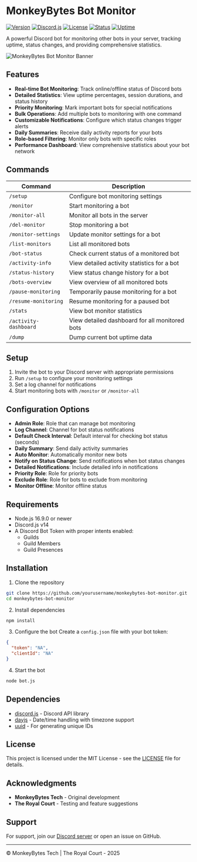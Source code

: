 # MonkeyBytes Bot Monitor

[![Version](https://img.shields.io/badge/version-2.2.0-blue.svg)](https://github.com/palidintheonly/monkeybytes-bot-monitor)
[![Discord.js](https://img.shields.io/badge/discord.js-v14-blue.svg)](https://discord.js.org/)
[![License](https://img.shields.io/badge/license-MIT-green.svg)](LICENSE)
[![Status](https://img.shields.io/badge/status-active-success.svg)]()
[![Uptime](https://img.shields.io/badge/uptime-100%25-brightgreen.svg)]()

A powerful Discord bot for monitoring other bots in your server, tracking uptime, status changes, and providing comprehensive statistics.

![MonkeyBytes Bot Monitor Banner](https://via.placeholder.com/800x200?text=MonkeyBytes+Bot+Monitor)

## Features

- **Real-time Bot Monitoring**: Track online/offline status of Discord bots
- **Detailed Statistics**: View uptime percentages, session durations, and status history
- **Priority Monitoring**: Mark important bots for special notifications
- **Bulk Operations**: Add multiple bots to monitoring with one command
- **Customizable Notifications**: Configure which status changes trigger alerts
- **Daily Summaries**: Receive daily activity reports for your bots
- **Role-based Filtering**: Monitor only bots with specific roles
- **Performance Dashboard**: View comprehensive statistics about your bot network

## Commands

| Command | Description |
|---------|-------------|
| `/setup` | Configure bot monitoring settings |
| `/monitor` | Start monitoring a bot |
| `/monitor-all` | Monitor all bots in the server |
| `/del-monitor` | Stop monitoring a bot |
| `/monitor-settings` | Update monitor settings for a bot |
| `/list-monitors` | List all monitored bots |
| `/bot-status` | Check current status of a monitored bot |
| `/activity-info` | View detailed activity statistics for a bot |
| `/status-history` | View status change history for a bot |
| `/bots-overview` | View overview of all monitored bots |
| `/pause-monitoring` | Temporarily pause monitoring for a bot |
| `/resume-monitoring` | Resume monitoring for a paused bot |
| `/stats` | View bot monitor statistics |
| `/activity-dashboard` | View detailed dashboard for all monitored bots |
| `/dump` | Dump current bot uptime data |

## Setup

1. Invite the bot to your Discord server with appropriate permissions
2. Run `/setup` to configure your monitoring settings
3. Set a log channel for notifications
4. Start monitoring bots with `/monitor` or `/monitor-all`

## Configuration Options

- **Admin Role**: Role that can manage bot monitoring
- **Log Channel**: Channel for bot status notifications
- **Default Check Interval**: Default interval for checking bot status (seconds)
- **Daily Summary**: Send daily activity summaries
- **Auto Monitor**: Automatically monitor new bots
- **Notify on Status Change**: Send notifications when bot status changes
- **Detailed Notifications**: Include detailed info in notifications
- **Priority Role**: Role for priority bots
- **Exclude Role**: Role for bots to exclude from monitoring
- **Monitor Offline**: Monitor offline status


## Requirements

- Node.js 16.9.0 or newer
- Discord.js v14
- A Discord Bot Token with proper intents enabled:
  - Guilds
  - Guild Members 
  - Guild Presences

## Installation

1. Clone the repository
```bash
git clone https://github.com/yourusername/monkeybytes-bot-monitor.git
cd monkeybytes-bot-monitor
```

2. Install dependencies
```bash
npm install
```

3. Configure the bot
Create a `config.json` file with your bot token:
```json
{
  "token": "NA",
  "clientId": "NA"
}
```

4. Start the bot
```bash
node bot.js
```

## Dependencies

- [discord.js](https://discord.js.org/) - Discord API library
- [dayjs](https://day.js.org/) - Date/time handling with timezone support
- [uuid](https://github.com/uuidjs/uuid) - For generating unique IDs

## License

This project is licensed under the MIT License - see the [LICENSE](LICENSE) file for details.

## Acknowledgments

- **MonkeyBytes Tech** - Original development
- **The Royal Court** - Testing and feature suggestions

## Support

For support, join our [Discord server](https://discord.gg/your-invite-link) or open an issue on GitHub.

---

© MonkeyBytes Tech | The Royal Court - 2025